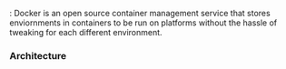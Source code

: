 : Docker is an open source container management service that stores enviornments in containers to be run on platforms without the hassle of tweaking for each different environment.

### Architecture

